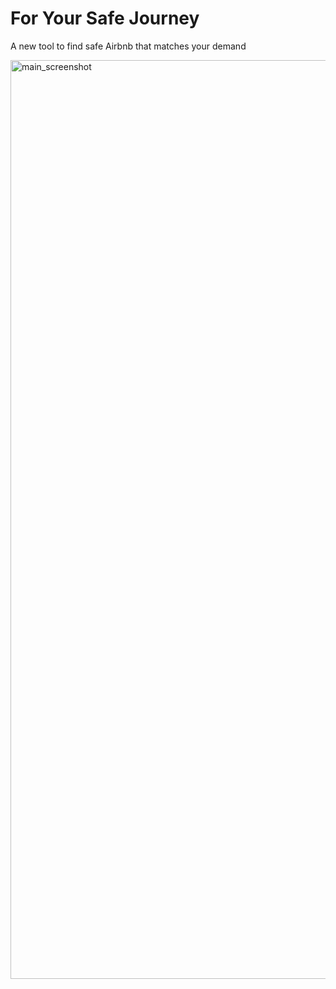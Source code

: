 # For Your Safe Journey

A new tool to find safe Airbnb that matches your demand

<img width="1470" alt="main_screenshot" src="https://github.com/ImPJH/BKMS_Project/assets/86909645/d640be2e-44c1-46b1-aacf-7d379afb5cbf">
